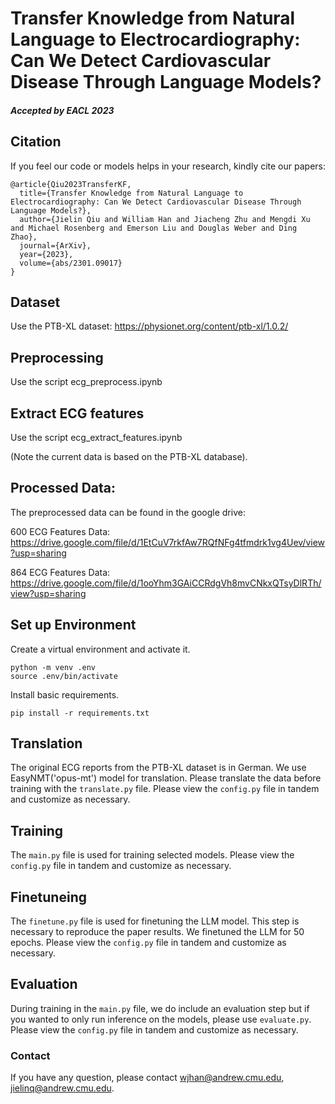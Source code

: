 # Transfer Knowledge from Natural Language to Electrocardiography: Can We Detect Cardiovascular Disease Through Language Models? 

##### Accepted by EACL 2023

## Citation

If you feel our code or models helps in your research, kindly cite our papers:

```
@article{Qiu2023TransferKF,
  title={Transfer Knowledge from Natural Language to Electrocardiography: Can We Detect Cardiovascular Disease Through Language Models?},
  author={Jielin Qiu and William Han and Jiacheng Zhu and Mengdi Xu and Michael Rosenberg and Emerson Liu and Douglas Weber and Ding Zhao},
  journal={ArXiv},
  year={2023},
  volume={abs/2301.09017}
}
```


## Dataset

Use the PTB-XL dataset: https://physionet.org/content/ptb-xl/1.0.2/

## Preprocessing

Use the script ecg_preprocess.ipynb

## Extract ECG features

Use the script ecg_extract_features.ipynb

(Note the current data is based on the PTB-XL database).

## Processed Data: 

The preprocessed data can be found in the google drive: 

600 ECG Features Data: https://drive.google.com/file/d/1EtCuV7rkfAw7RQfNFg4tfmdrk1vg4Uev/view?usp=sharing

864 ECG Features Data: https://drive.google.com/file/d/1ooYhm3GAiCCRdgVh8mvCNkxQTsyDlRTh/view?usp=sharing

## Set up Environment

Create a virtual environment and activate it. 

```
python -m venv .env
source .env/bin/activate
```

Install basic requirements.

```
pip install -r requirements.txt
```

## Translation

The original ECG reports from the PTB-XL dataset is in German. We use EasyNMT('opus-mt') model for translation. 
Please translate the data before training with the `translate.py` file.
Please view the `config.py` file in tandem and customize as necessary. 

## Training 

The `main.py` file is used for training selected models.
Please view the `config.py` file in tandem and customize as necessary. 

## Finetuneing

The `finetune.py` file is used for finetuning the LLM model. This step is necessary to reproduce the paper results. We finetuned the LLM for 50 epochs.
Please view the `config.py` file in tandem and customize as necessary. 

## Evaluation

During training in the `main.py` file, we do include an evaluation step but if you wanted to only run inference on the models,
please use `evaluate.py`. 
Please view the `config.py` file in tandem and customize as necessary. 

### Contact

If you have any question, please contact wjhan@andrew.cmu.edu, jielinq@andrew.cmu.edu.

